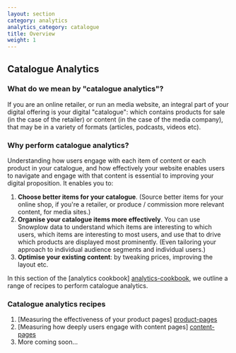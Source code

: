 ```yaml
---
layout: section
category: analytics
analytics_category: catalogue
title: Overview
weight: 1
---
```


## Catalogue Analytics

### What do we mean by "catalogue analytics"?

If you are an online retailer, or run an media website, an integral part of your digital offering is your digital "catalogue": which contains products for sale (in the case of the retailer) or content (in the case of the media company), that may be in a variety of formats (articles, podcasts, videos etc).

### Why perform catalogue analytics?

Understanding how users engage with each item of content or each product in your catalogue, and how effectively your website enables users to navigate and engage with that content is essential to improving your digital proposition. It enables you to:

1. **Choose better items for your catalogue**. (Source better items for your online shop, if you're a retailer, or produce / commission more relevant content, for media sites.)
2. **Organise your catalogue items more effectively**. You can use Snowplow data to understand which items are interesting to which users, which items are interesting to most users, and use that to drive which products are displayed most prominently. (Even tailoring your approach to individual audience segments and individual users.)
3. **Optimise your existing content**: by tweaking prices, improving the layout etc.

In this section of the [analytics cookbook] [analytics-cookbook], we outline a range of recipes to perform catalogue analytics.

### Catalogue analytics recipes

1. [Measuring the effectiveness of your product pages] [product-pages]
2. [Measuring how deeply users engage with content pages] [content-pages]
3. More coming soon...

[analytics-cookbook]: /analytics/index.html
[product-pages]: /analytics/catalogue-analytics/measuring-and-comparing-product-page-performance.html
[content-pages]: /analytics/catalogue-analytics/measuring-and-comparing-content-page-performance.html